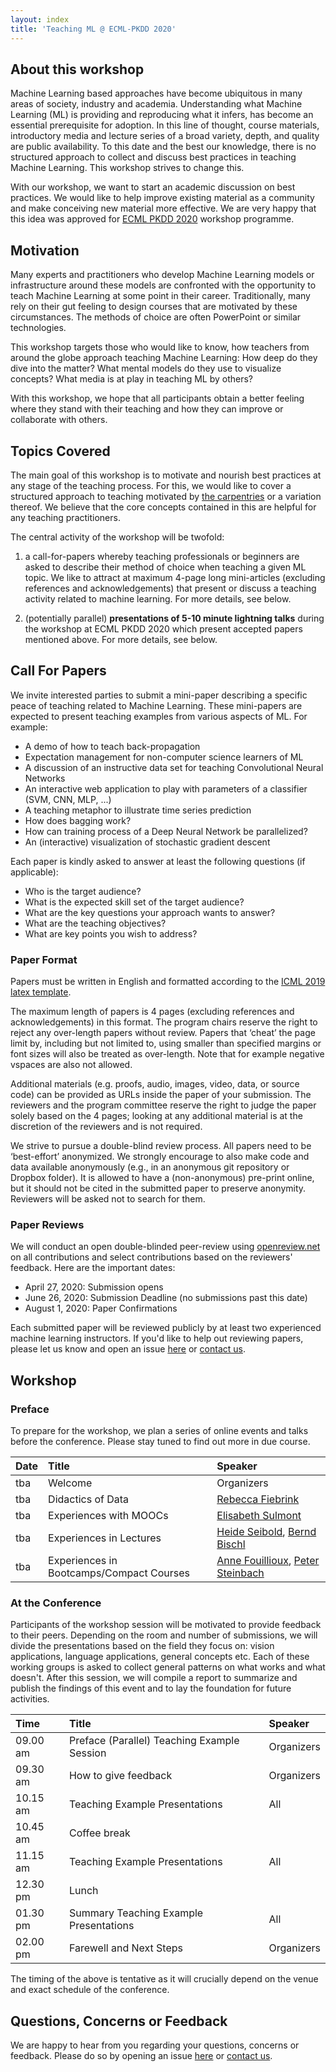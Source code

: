 ```yaml
---
layout: index
title: 'Teaching ML @ ECML-PKDD 2020'
---
```


## About this workshop

Machine Learning based approaches have become ubiquitous in many areas of society, industry and academia. Understanding what Machine Learning (ML) is providing and reproducing what it infers, has become an essential prerequisite for adoption. In this line of thought, course materials, introductory media and lecture series of a broad variety, depth, and quality are public availability. To this date and the best our knowledge, there is no structured approach to collect and discuss best practices in teaching Machine Learning. This workshop strives to change this. 

With our workshop, we want to start an academic discussion on best practices. We would like to help improve existing material as a community and make conceiving new material more effective. We are very happy that this idea was approved for [ECML PKDD 2020](https://ecmlpkdd2020.net/programme/workshops/) workshop programme.

## Motivation

Many experts and practitioners who develop Machine Learning models or infrastructure around these models are confronted with the opportunity to teach Machine Learning at some point in their career. Traditionally, many rely on their gut feeling to design courses that are motivated by these circumstances. The methods of choice are often PowerPoint or similar technologies.

This workshop targets those who would like to know, how teachers from around the globe approach teaching Machine Learning: How deep do they dive into the matter? What mental models do they use to visualize concepts? What media is at play in teaching ML by others? 

With this workshop, we hope that all participants obtain a better feeling where they stand with their teaching and how they can improve or collaborate with others.

## Topics Covered

The main goal of this workshop is to motivate and nourish best practices at any stage of the teaching process. For this, we would like to cover a structured approach to teaching motivated by [the carpentries](https://cdh.carpentries.org/) or a variation thereof. We believe that the core concepts contained in this are helpful for any teaching practitioners. 

The central activity of the workshop will be twofold: 

1. a call-for-papers whereby teaching professionals or beginners are asked to describe their method of choice when teaching a given ML topic. We like to attract at maximum 4-page long mini-articles (excluding references and acknowledgements) that present or discuss a teaching activity related to machine learning. For more details, see below.

2. (potentially parallel) **presentations of 5-10 minute lightning talks** during the workshop at ECML PKDD 2020 which present accepted papers mentioned above. For more details, see below.

## Call For Papers

We invite interested parties to submit a mini-paper describing a specific peace of teaching related to Machine Learning. These mini-papers are expected to present teaching examples from various aspects of ML. For example:

* A demo of how to teach back-propagation
* Expectation management for non-computer science learners of ML
* A discussion of an instructive data set for teaching Convolutional Neural Networks
* An interactive web application to play with parameters of a classifier (SVM, CNN, MLP, ...)
* A teaching metaphor to illustrate time series prediction
* How does bagging work?
* How can training process of a Deep Neural Network be parallelized?
* An (interactive) visualization of stochastic gradient descent

Each paper is kindly asked to answer at least the following questions (if applicable):

* Who is the target audience?
* What is the expected skill set of the target audience?
* What are the key questions your approach wants to answer?
* What are the teaching objectives?
* What are key points you wish to address?

### Paper Format

Papers must be written in English and formatted according to the [ICML 2019 latex template](https://www.overleaf.com/latex/templates/icml-2019-submission-template/vkqjjvzjvhdc).

The maximum length of papers is 4 pages (excluding references and acknowledgements) in this format. The program chairs reserve the right to reject any over-length papers without review. Papers that ‘cheat’ the page limit by, including but not limited to, using smaller than specified margins or font sizes will also be treated as over-length. Note that for example negative vspaces are also not allowed.

Additional materials (e.g. proofs, audio, images, video, data, or source code) can be provided as URLs inside the paper of your submission. The reviewers and the program committee reserve the right to judge the paper solely based on the 4 pages; looking at any additional material is at the discretion of the reviewers and is not required.

We strive to pursue a double-blind review process. All papers need to be ‘best-effort’ anonymized. We strongly encourage to also make code and data available anonymously (e.g., in an anonymous git repository or Dropbox folder). It is allowed to have a (non-anonymous) pre-print online, but it should not be cited in the submitted paper to preserve anonymity. Reviewers will be asked not to search for them.

### Paper Reviews

We will conduct an open double-blinded peer-review using [openreview.net](https://openreview.net) on all contributions and select contributions based on the reviewers' feedback. Here are the important dates:

- April 27, 2020: Submission opens
- June 26, 2020: Submission Deadline (no submissions past this date)
- August 1, 2020: Paper Confirmations

Each submitted paper will be reviewed publicly by at least two experienced machine learning instructors. If you'd like to help out reviewing papers, please let us know and open an issue [here](repo) or [contact us](mailto:p.steinbach@hzdr.de).

## Workshop

### Preface 

To prepare for the workshop, we plan a series of online events and talks before the conference. Please stay tuned to find out more in due course.

| Date | Title                                          | Speaker             |
| :--      | :--                                            | :--                 |
| tba | Welcome                                        | Organizers          |
| tba | Didactics of Data                              | [Rebecca Fiebrink](https://www.doc.gold.ac.uk/~mas01rf/homepage/)    |
| tba | Experiences with MOOCs                         | [Elisabeth Sulmont](https://www.datacamp.com/instructors/lis-7740a67d-ab2a-4517-a218-5ad9fd6cb998) |
| tba | Experiences in Lectures                        | [Heide Seibold](http://www.compstat.statistik.uni-muenchen.de/people/seibold/), [Bernd Bischl](https://www.compstat.statistik.uni-muenchen.de/people/bischl/) |
| tba | Experiences in Bootcamps/Compact Courses       | [Anne Fouillioux](https://www.mn.uio.no/geo/english/people/adm/annefou/), [Peter Steinbach](https://github.com/psteinb/) |

### At the Conference

Participants of the workshop session will be motivated to provide feedback to their peers. Depending on the room and number of submissions, we will divide the presentations based on the field they focus on: vision applications, language applications, general concepts etc. Each of these working groups is asked to collect general patterns on what works and what doesn't. After this session, we will compile a report to summarize and publish the findings of this event and to lay the foundation for future activities.

| Time | Title                                          | Speaker             |
| :--      | :--                                            | :--                 |
| 09.00 am | Preface (Parallel) Teaching Example Session    | Organizers          |
| 09.30 am | How to give feedback                           | Organizers          |
| 10.15 am | Teaching Example Presentations                 | All                 |
| 10.45 am | Coffee break                                   |                     |
| 11.15 am | Teaching Example Presentations                 | All                 |
| 12.30 pm | Lunch                              |                     |
| 01.30 pm | Summary Teaching Example Presentations         | All                 |
| 02.00 pm | Farewell and Next Steps                        | Organizers          |

The timing of the above is tentative as it will crucially depend on the venue and exact schedule of the conference.

## Questions, Concerns or Feedback

We are happy to hear from you regarding your questions, concerns or feedback. Please do so by opening an issue [here](https://github.com/teaching-ml/2020/) or [contact us](mailto:p.steinbach@hzdr.de).
